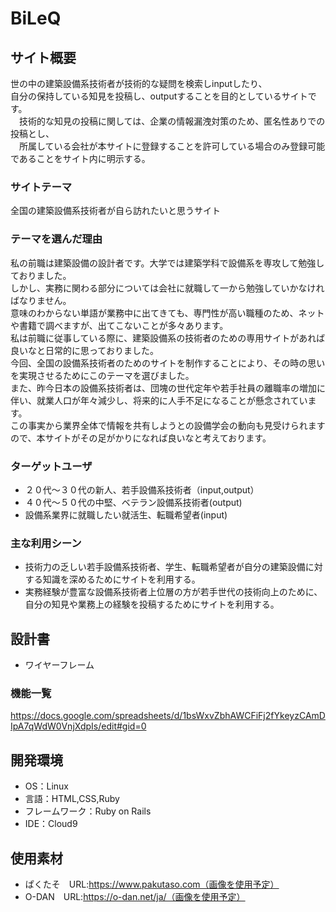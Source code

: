 # BiLeQ

## サイト概要
  世の中の建築設備系技術者が技術的な疑問を検索しinputしたり、</br>
  自分の保持している知見を投稿し、outputすることを目的としているサイトです。</br>
　技術的な知見の投稿に関しては、企業の情報漏洩対策のため、匿名性ありでの投稿とし、</br>
　所属している会社が本サイトに登録することを許可している場合のみ登録可能であることをサイト内に明示する。

### サイトテーマ
  全国の建築設備系技術者が自ら訪れたいと思うサイト

### テーマを選んだ理由
  私の前職は建築設備の設計者です。大学では建築学科で設備系を専攻して勉強しておりました。</br>
  しかし、実務に関わる部分については会社に就職して一から勉強していかなければなりません。</br>
  意味のわからない単語が業務中に出てきても、専門性が高い職種のため、ネットや書籍で調べますが、出てこないことが多々あります。</br>
  私は前職に従事している際に、建築設備系の技術者のための専用サイトがあれば良いなと日常的に思っておりました。</br>
  今回、全国の設備系技術者のためのサイトを制作することにより、その時の思いを実現させるためにこのテーマを選びました。</br>
  また、昨今日本の設備系技術者は、団塊の世代定年や若手社員の離職率の増加に伴い、就業人口が年々減少し、将来的に人手不足になることが懸念されています。</br>
  この事実から業界全体で情報を共有しようとの設備学会の動向も見受けられますので、本サイトがその足がかりになれば良いなと考えております。

### ターゲットユーザ
- ２０代〜３０代の新人、若手設備系技術者（input,output）
- ４０代〜５０代の中堅、ベテラン設備系技術者(output)
- 設備系業界に就職したい就活生、転職希望者(input)

### 主な利用シーン
- 技術力の乏しい若手設備系技術者、学生、転職希望者が自分の建築設備に対する知識を深めるためにサイトを利用する。
- 実務経験が豊富な設備系技術者上位層の方が若手世代の技術向上のために、自分の知見や業務上の経験を投稿するためにサイトを利用する。

## 設計書
- ワイヤーフレーム

### 機能一覧
<https://docs.google.com/spreadsheets/d/1bsWxvZbhAWCFiFj2fYkeyzCAmDIpA7qWdW0VnjXdpIs/edit#gid=0>

## 開発環境
- OS：Linux
- 言語：HTML,CSS,Ruby
- フレームワーク：Ruby on Rails
- IDE：Cloud9

## 使用素材
- ぱくたそ　URL:https://www.pakutaso.com（画像を使用予定）
- O-DAN　URL:https://o-dan.net/ja/（画像を使用予定）